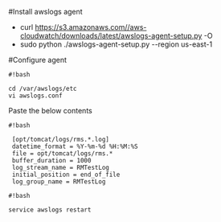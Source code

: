 #Install awslogs agent


* curl https://s3.amazonaws.com//aws-cloudwatch/downloads/latest/awslogs-agent-setup.py -O
* sudo python ./awslogs-agent-setup.py --region us-east-1

#Configure agent 


```
#!bash

cd /var/awslogs/etc
vi awslogs.conf
```


Paste the below contents
 
 
```
#!bash

 [opt/tomcat/logs/rms.*.log]
 datetime_format = %Y-%m-%d %H:%M:%S
 file = opt/tomcat/logs/rms.*
 buffer_duration = 1000
 log_stream_name = RMTestLog
 initial_position = end_of_file
 log_group_name = RMTestLog
```

```
#!bash

service awslogs restart
```